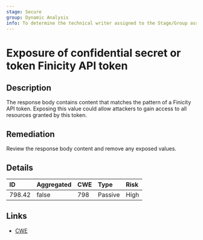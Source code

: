 ```yaml
---
stage: Secure
group: Dynamic Analysis
info: To determine the technical writer assigned to the Stage/Group associated with this page, see https://handbook.gitlab.com/handbook/product/ux/technical-writing/#assignments
---
```


# Exposure of confidential secret or token Finicity API token

## Description

The response body contains content that matches the pattern of a Finicity API token.
Exposing this value could allow attackers to gain access to all resources granted by this token.

## Remediation

Review the response body content and remove any exposed values.

## Details

| ID | Aggregated | CWE | Type | Risk |
|:---|:--------|:--------|:--------|:--------|
| 798.42 | false | 798 | Passive | High |

## Links

- [CWE](https://cwe.mitre.org/data/definitions/798.html)
